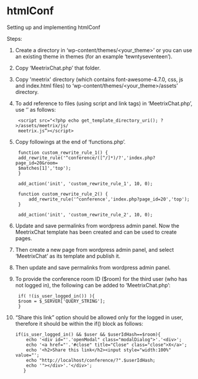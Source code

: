 # htmlConf
Setting up and implementing htmlConf 

Steps:
1. Create a directory in ‘wp-content/themes/<your_theme>’ or you can use an existing theme in themes (for an example ‘tewntyseventeen’).
2. Copy ‘MeetrixChat.php’ that folder.
3. Copy 'meetrix' directory (which contains font-awesome-4.7.0, css, js and index.html files) to ‘wp-content/themes/<your_theme>/assets’ directory.
4. To add reference to files (using script and link tags) in ‘MeetrixChat.php’, use ‘<?php echo get_template_directory_uri(); ?>’ as follows:

		<script src="<?php echo get_template_directory_uri(); ?>/assets/meetrix/js/
		meetrix.js”></script>

5. Copy followings at the end of ‘functions.php’.

		function custom_rewrite_rule_1() {
		add_rewrite_rule('^conference/([^/]*)/?','index.php?page_id=20&room=
		$matches[1]','top');
		}
		
		add_action('init', 'custom_rewrite_rule_1', 10, 0);

		function custom_rewrite_rule_2() {
			add_rewrite_rule('^conference','index.php?page_id=20','top');
		}
		
		add_action('init', 'custom_rewrite_rule_2', 10, 0);

6. Update and save permalinks from wordpress admin panel.
Now the MeetrixChat template has been created and can be used to create pages.
7. Then create a new page from wordpress admin panel, and select ‘MeetrixChat’ as its template and publish it.
8. Then update and save permalinks from wordpress admin panel.
9. To provide the conference room ID ($room) for the third user (who has not logged in), the following can be added to ‘MeetrixChat.php’:

		if( !(is_user_logged_in()) ){
		$room = $_SERVER['QUERY_STRING'];
		}

10. “Share this link” option should be allowed only for the logged in user, therefore it should be within the if() block as follows:

		if(is_user_logged_in() && $user && $userIdHash==$room){	
		    echo '<div id="'.'openModal" class="modalDialog">'.'<div>'; 
		    echo '<a href="'.'#close" title="Close" class="close">X</a>';
		    echo '<h2>Share this link</h2><input style="width:100%" value="';
		    echo "http://localhost/conference/?".$userIdHash;
		    echo '"></div>'.'</div>';
		   }



